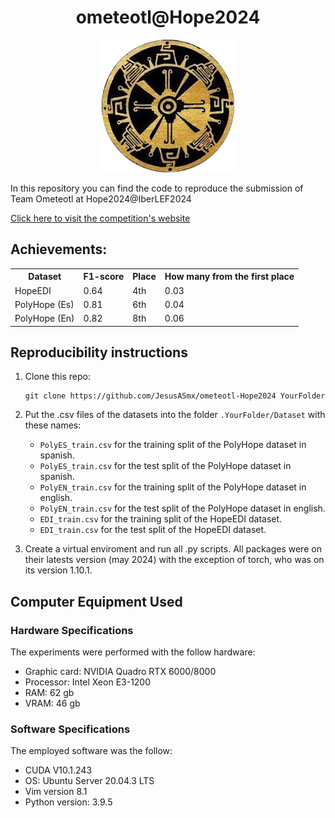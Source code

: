 <div align="center">

  # ometeotl@Hope2024

</div>


<div align="center">
  <img src="ometeotl.png">
</div>


In this repository you can find the code to reproduce the submission of Team Ometeotl at Hope2024@IberLEF2024

<a href="https://codalab.lisn.upsaclay.fr/competitions/17714"> Click here to visit the competition's website </a>

## Achievements:

<table align="center">
  <tr>
    <th>Dataset</th>
    <th>F1-score</th>
    <th>Place</th>
    <th>How many from the first place</th>
  </tr>
    
  <tr>
    <td>HopeEDI</td>
    <td>0.64</td>
    <td>4th</td>
    <td>0.03</td>
  </tr>

  <tr>
    <td>PolyHope (Es)</td>
    <td>0.81</td>
    <td>6th</td>
    <td>0.04</td>
  </tr>

  <tr>
    <td>PolyHope (En)</td>
    <td>0.82</td>
    <td>8th</td>
    <td>0.06</td>
  </tr>
</table>


## Reproducibility instructions

<ol>
  <li>
    Clone this repo:
    
```
git clone https://github.com/JesusASmx/ometeotl-Hope2024 YourFolder
```
  </li>
  
  <li>

Put the .csv files of the datasets into the folder ```.YourFolder/Dataset``` with these names:
    <ul>
      <li>```PolyES_train.csv``` for the training split of the PolyHope dataset in spanish.</li>
      <li>```PolyES_train.csv``` for the test split of the PolyHope dataset in spanish.</li>
      <li>```PolyEN_train.csv``` for the training split of the PolyHope dataset in english.</li>
      <li>```PolyEN_train.csv``` for the test split of the PolyHope dataset in english.</li>
      <li>```EDI_train.csv``` for the training split of the HopeEDI dataset.</li>
      <li>```EDI_train.csv``` for the test split of the HopeEDI dataset.</li>
    </ul>
    
  </li>
  <li>Create a virtual enviroment and run all .py scripts. All packages were on their latests version (may 2024) with the exception of torch, who was on its version 1.10.1.</li>
</ol>

## Computer Equipment Used

### Hardware Specifications

The experiments were performed with the follow hardware:
<ul>
    <li>Graphic card: NVIDIA Quadro RTX 6000/8000</li>
    <li>Processor: Intel Xeon E3-1200</li>
    <li>RAM: 62 gb</li>
    <li>VRAM: 46 gb</li>
</ul>


### Software Specifications

The employed software was the follow:
<ul>
    <li>CUDA  V10.1.243</li>
    <li>OS: Ubuntu Server 20.04.3 LTS</li>
    <li>Vim version 8.1</li>
    <li>Python version: 3.9.5</li>
</ul>
